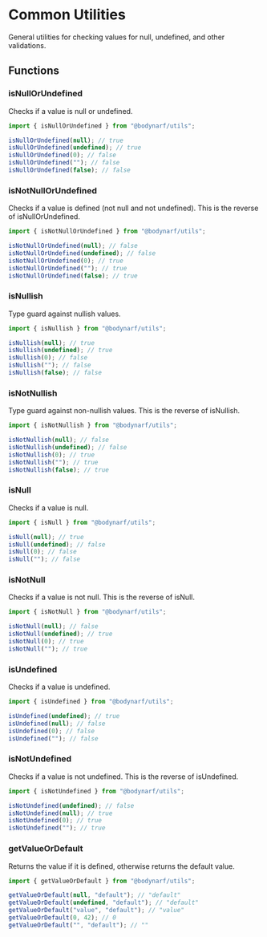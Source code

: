# Common Utilities

General utilities for checking values for null, undefined, and other validations.

## Functions

### isNullOrUndefined

Checks if a value is null or undefined.

```typescript
import { isNullOrUndefined } from "@bodynarf/utils";

isNullOrUndefined(null); // true
isNullOrUndefined(undefined); // true
isNullOrUndefined(0); // false
isNullOrUndefined(""); // false
isNullOrUndefined(false); // false
```

### isNotNullOrUndefined

Checks if a value is defined (not null and not undefined). This is the reverse of isNullOrUndefined.

```typescript
import { isNotNullOrUndefined } from "@bodynarf/utils";

isNotNullOrUndefined(null); // false
isNotNullOrUndefined(undefined); // false
isNotNullOrUndefined(0); // true
isNotNullOrUndefined(""); // true
isNotNullOrUndefined(false); // true
```

### isNullish

Type guard against nullish values.

```typescript
import { isNullish } from "@bodynarf/utils";

isNullish(null); // true
isNullish(undefined); // true
isNullish(0); // false
isNullish(""); // false
isNullish(false); // false
```

### isNotNullish

Type guard against non-nullish values. This is the reverse of isNullish.

```typescript
import { isNotNullish } from "@bodynarf/utils";

isNotNullish(null); // false
isNotNullish(undefined); // false
isNotNullish(0); // true
isNotNullish(""); // true
isNotNullish(false); // true
```

### isNull

Checks if a value is null.

```typescript
import { isNull } from "@bodynarf/utils";

isNull(null); // true
isNull(undefined); // false
isNull(0); // false
isNull(""); // false
```

### isNotNull

Checks if a value is not null. This is the reverse of isNull.

```typescript
import { isNotNull } from "@bodynarf/utils";

isNotNull(null); // false
isNotNull(undefined); // true
isNotNull(0); // true
isNotNull(""); // true
```

### isUndefined

Checks if a value is undefined.

```typescript
import { isUndefined } from "@bodynarf/utils";

isUndefined(undefined); // true
isUndefined(null); // false
isUndefined(0); // false
isUndefined(""); // false
```

### isNotUndefined

Checks if a value is not undefined. This is the reverse of isUndefined.

```typescript
import { isNotUndefined } from "@bodynarf/utils";

isNotUndefined(undefined); // false
isNotUndefined(null); // true
isNotUndefined(0); // true
isNotUndefined(""); // true
```

### getValueOrDefault

Returns the value if it is defined, otherwise returns the default value.

```typescript
import { getValueOrDefault } from "@bodynarf/utils";

getValueOrDefault(null, "default"); // "default"
getValueOrDefault(undefined, "default"); // "default"
getValueOrDefault("value", "default"); // "value"
getValueOrDefault(0, 42); // 0
getValueOrDefault("", "default"); // ""
